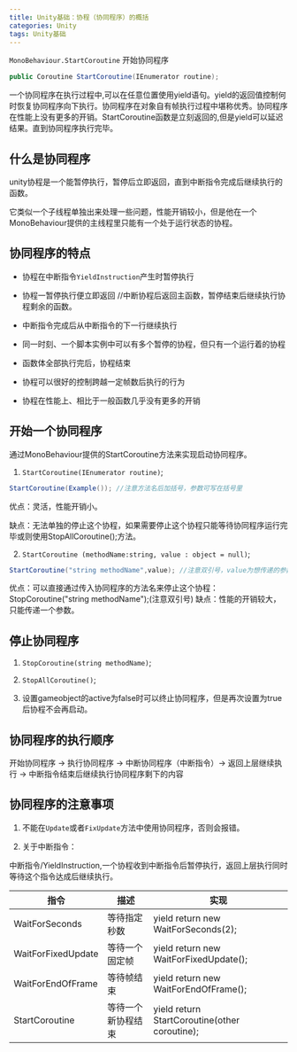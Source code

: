 ```yaml
---
title: Unity基础：协程（协同程序）的概括
categories: Unity
tags: Unity基础
---
```

`MonoBehaviour.StartCoroutine` 开始协同程序

```cs
public Coroutine StartCoroutine(IEnumerator routine);
```

一个协同程序在执行过程中,可以在任意位置使用yield语句。yield的返回值控制何时恢复协同程序向下执行。协同程序在对象自有帧执行过程中堪称优秀。协同程序在性能上没有更多的开销。StartCoroutine函数是立刻返回的,但是yield可以延迟结果。直到协同程序执行完毕。

## 什么是协同程序

unity协程是一个能暂停执行，暂停后立即返回，直到中断指令完成后继续执行的函数。

它类似一个子线程单独出来处理一些问题，性能开销较小，但是他在一个MonoBehaviour提供的主线程里只能有一个处于运行状态的协程。

## 协同程序的特点

- 协程在中断指令`YieldInstruction`产生时暂停执行

- 协程一暂停执行便立即返回 //中断协程后返回主函数，暂停结束后继续执行协程剩余的函数。

- 中断指令完成后从中断指令的下一行继续执行

- 同一时刻、一个脚本实例中可以有多个暂停的协程，但只有一个运行着的协程

- 函数体全部执行完后，协程结束

- 协程可以很好的控制跨越一定帧数后执行的行为

- 协程在性能上、相比于一般函数几乎没有更多的开销

## 开始一个协同程序

通过MonoBehaviour提供的StartCoroutine方法来实现启动协同程序。

1. `StartCoroutine(IEnumerator routine)`;

```cs
StartCoroutine(Example()); //注意方法名后加括号，参数可写在括号里
```

优点：灵活，性能开销小。

缺点：无法单独的停止这个协程，如果需要停止这个协程只能等待协同程序运行完毕或则使用StopAllCoroutine();方法。

2. `StartCoroutine (methodName:string, value : object = null)`;

```cs
StartCoroutine("string methodName",value); //注意双引号，value为想传递的参数
```

优点：可以直接通过传入协同程序的方法名来停止这个协程：StopCoroutine("string methodName");(注意双引号)
缺点：性能的开销较大，只能传递一个参数。

## 停止协同程序

1. `StopCoroutine(string methodName)`;

2. `StopAllCoroutine()`;

3. 设置gameobject的active为false时可以终止协同程序，但是再次设置为true后协程不会再启动。

## 协同程序的执行顺序
开始协同程序 -> 执行协同程序 -> 中断协同程序（中断指令）-> 返回上层继续执行 -> 中断指令结束后继续执行协同程序剩下的内容

## 协同程序的注意事项
1. 不能在`Update`或者`FixUpdate`方法中使用协同程序，否则会报错。

2. 关于中断指令：

中断指令/YieldInstruction,一个协程收到中断指令后暂停执行，返回上层执行同时等待这个指令达成后继续执行。

|指令|描述|实现|
|-|-|-|
|WaitForSeconds|等待指定秒数|yield return new WaitForSeconds(2);|
|WaitForFixedUpdate|等待一个固定帧|yield return new WaitForFixedUpdate();|
|WaitForEndOfFrame|等待帧结束|yield return new WaitForEndOfFrame();|                         
|StartCoroutine|等待一个新协程结束|yield return StartCoroutine(other coroutine);|
